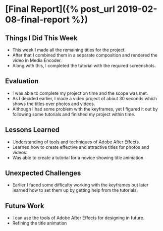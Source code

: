 # [Final Report]({% post_url 2019-02-08-final-report %})

## Things I Did This Week
- This week I made all the remaining titles for the project. 
- After that I combined them in a separate composition and rendered the video in Media Encoder. 
- Along with this, I completed the tutorial with the required screenshots.

## Evaluation
- I was able to complete my project on time and the scope was met. 
- As I decided earlier, I made a video project of about 30 seconds which shows the titles over photos and videos. 
- Although I had some problem with the keyframes, yet I figured it out by following some tutorials and finished my project within time.

## Lessons Learned
- Understanding of tools and techniques of Adobe After Effects.
- Learned how to create effective and attractive titles for photos and videos.
- Was able to create a tutorial for a novice showing title animation.

## Unexpected Challenges
- Earlier I faced some difficulty working with the keyframes but later learned how to set them up by getting help from the tutorials.

## Future Work
- I can use the tools of Adobe After Effects for designing in future.
- Refining the title animation
